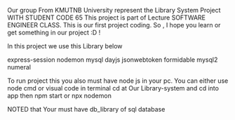 Our group From KMUTNB University represent the Library System Project WITH STUDENT CODE 65 
This project is part of Lecture SOFTWARE ENGINEER CLASS. This is our first project coding. So , I hope you learn or get something in our project :D !

In this project we use this Library below

express-session
nodemon
mysql
dayjs
jsonwebtoken
formidable
mysql2
numeral

To run project this you also must have node js in your pc. You can either use node cmd or visual code in terminal cd at Our Library-system and cd into app then npm start or npx nodemon 

NOTED that Your must have db_library of sql database

